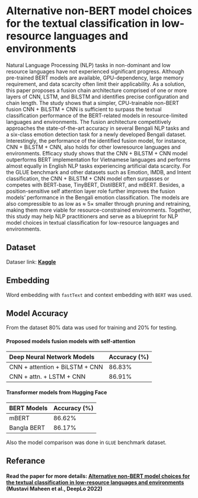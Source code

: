 # Alternative non-BERT model choices for the textual classification in low-resource languages and environments

Natural Language Processing (NLP) tasks in non-dominant and low resource languages have not experienced significant progress. Although pre-trained BERT models are available, GPU-dependency, large memory requirement, and data scarcity often limit their applicability. As a solution, this paper proposes a fusion chain architecture comprised of one or more layers of CNN, LSTM, and BiLSTM and identifies precise configuration and chain length. The study shows that a simpler, CPU-trainable non-BERT fusion CNN + BiLSTM + CNN is sufficient to surpass the textual classification performance of the BERT-related models in resource-limited languages and environments. The fusion architecture competitively approaches the state-of-the-art accuracy in several Bengali NLP tasks and a six-class emotion detection task for a newly developed Bengali dataset. Interestingly, the performance of the identified fusion model, for instance, CNN + BiLSTM + CNN, also holds for other lowresource languages and environments. Efficacy study shows that the CNN + BiLSTM + CNN model outperforms BERT implementation for Vietnamese languages and performs almost equally in English NLP tasks experiencing artificial data scarcity. For the GLUE benchmark and other datasets such as Emotion, IMDB, and Intent classification, the CNN + BiLSTM + CNN model often surpasses or competes with BERT-base, TinyBERT, DistilBERT, and mBERT. Besides, a position-sensitive self attention layer role further improves the fusion models’ performance in the Bengali emotion classification. The models are also compressible to as low as ≈ 5× smaller through pruning and retraining, making them more viable for resource-constrained environments. Together, this study may help NLP practitioners and serve as a blueprint for NLP model choices in textual classification for low-resource languages and environments.

## Dataset

Dataser link: [**Kaggle**](https://www.kaggle.com/datasets/moshiurrahmanfaisal/bangla-ekman-six-emotion-dataseti)


## Embedding

Word embedding with `fastText` and context embedding with `BERT` was used. 




## Model Accuracy

From the dataset 80% data was used for training and 20% for testing.

#### Proposed models fusion models with self-attention 

| Deep Neural Network Models | Accuracy (%) 
| :-------- | :------- 
| CNN + attention + BiLSTM + CNN | 86.83%
| CNN + attn. + LSTM + CNN | 86.91% 


#### Transformer models from Hugging Face

| BERT Models | Accuracy (%) 
| :-------- | :------- 
| mBERT | 86.62%
| Bangla BERT | 86.17% 

Also the model comparison was done in `GLUE` benchmark dataset. 



## Referance

#### Read the paper for more details: [Alternative non-BERT model choices for the textual classification in low-resource languages and environments](https://aclanthology.org/2022.deeplo-1.20) (Mustavi Maheen et al., DeepLo 2022)

